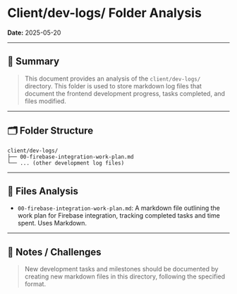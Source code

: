 # Client/dev-logs/ Folder Analysis

**Date:** 2025-05-20

---

## 🧾 Summary

> This document provides an analysis of the `client/dev-logs/` directory. This folder is used to store markdown log files that document the frontend development progress, tasks completed, and files modified.

---

## 🗂️ Folder Structure

```
client/dev-logs/
├── 00-firebase-integration-work-plan.md
└── ... (other development log files)
```

---

## 📄 Files Analysis

-   `00-firebase-integration-work-plan.md`: A markdown file outlining the work plan for Firebase integration, tracking completed tasks and time spent. Uses Markdown.

---

## 🧠 Notes / Challenges

> New development tasks and milestones should be documented by creating new markdown files in this directory, following the specified format.
